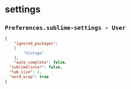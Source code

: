 # settings

## `Preferences.sublime-settings - User`
```json
{
	"ignored_packages":
	[
		"Vintage"
	],
	"auto_complete": false,
  "sublimelinter": false,
  "tab_size": 2,
  "word_wrap": true
}
```
